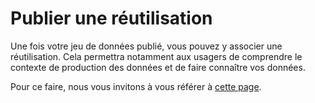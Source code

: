 # Publier une réutilisation

Une fois votre jeu de données publié, vous pouvez y associer une réutilisation. Cela permettra notamment aux usagers de comprendre le contexte de production des données et de faire connaître vos données.

Pour ce faire, nous vous invitons à vous référer à [cette page](../../../../utiliser-data.gouv.fr/publier-une-reutilisation.md).&#x20;

